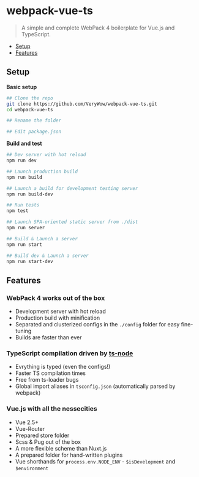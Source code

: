 # webpack-vue-ts
> A simple and complete WebPack 4 boilerplate for Vue.js and TypeScript.

- [Setup](#setup)
- [Features](#features)

## Setup

**Basic setup**
```bash
## Clone the repo
git clone https://github.com/VeryWow/webpack-vue-ts.git
cd webpack-vue-ts

## Rename the folder

## Edit package.json
```


**Build and test**
```bash
## Dev server with hot reload
npm run dev

## Launch production build
npm run build

## Launch a build for development testing server
npm run build-dev

## Run tests
npm test

## Launch SPA-oriented static server from ./dist
npm run server

## Build & Launch a server
npm run start

## Build dev & Launch a server
npm run start-dev
```

## Features

### WebPack 4 works out of the box
  - Development server with hot reload
  - Production build with minification
  - Separated and clusterized configs in the `./config` folder for easy fine-tuning
  - Builds are faster than ever
### TypeScript compilation driven by [ts-node](https://npmjs.com/ts-node)
  - Evrything is typed (even the configs!)
  - Faster TS compilation times
  - Free from ts-loader bugs
  - Global import aliases in `tsconfig.json` (automatically parsed by webpack)
### Vue.js with all the nessecities
  - Vue 2.5+
  - Vue-Router
  - Prepared store folder
  - Scss & Pug out of the box
  - A more flexible scheme than Nuxt.js
  - A prepared folder for hand-written plugins
  - Vue shorthands for `process.env.NODE_ENV` - `$isDevelopment` and `$environment`
